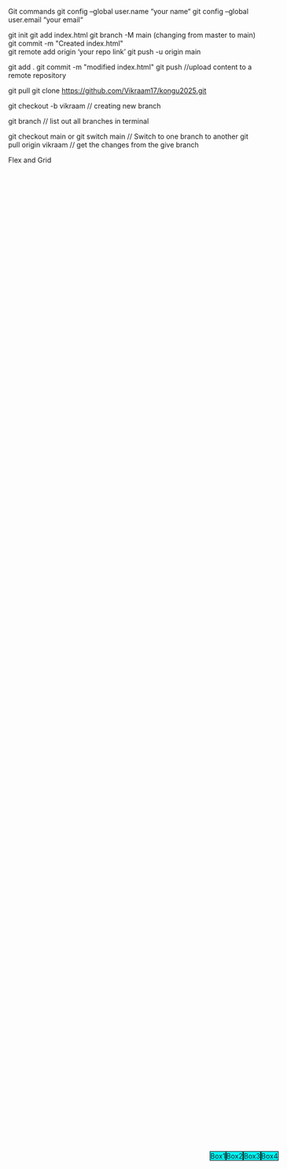 Git commands
git config –global user.name “your name“
git config –global user.email “your email“

git init
git add index.html
git branch -M main (changing from master to main)
git commit -m "Created index.html"         
 git remote add origin ‘your repo link’
 git push -u origin main

git add .
git commit -m "modified index.html"
git push     //upload content to a remote repository

git pull
git clone https://github.com/Vikraam17/kongu2025.git


git checkout -b vikraam     // creating new branch

git branch    // list out all branches in terminal

git checkout main or git switch main // Switch to one branch to another
git pull origin vikraam       // get the changes from the give branch 

Flex and Grid
<div class="flex">
        <div class="f1">Box1</div>
        <div class="f1">Box2</div>
        <div class="f1">Box3</div>
        <div class="f1">Box4</div>
    </div>
    <div class="grid">
        <div class="g1">grid1</div>
        <div class="g1">grid2</div>
        <div class="g1">grid3</div>
        <div class="g1">grid4</div>
    </div>
    <style>
        .flex{
            display: flex;
            justify-content: center ;
            align-items: center;
            height:100vh;
            width:100vw;
        }

        .grid{
            display: grid;
            grid-template-rows: 200px 200px;
            grid-template-columns: 200px 200px 200px;
        }
    </style>
Arrow function 

<!DOCTYPE html>
<html lang="en">
<head>
    <meta charset="UTF-8">
    <meta name="viewport" content="width=device-width, initial-scale=1.0">
    <title>Document</title>
</head>
<body>
    <h1>Hello world from CSE</h1>
    <div class="flex">
        <div class="f1">Box1</div>
        <div class="f2">Box2</div>
        <div class="f3">Box3</div>
        <div class="f4">Box4</div>
    </div>
    <div class="grid">
        <div class="g1">grid1</div>
        <div class="g2">grid2</div>
        <div class="g3">grid3</div>
        <div class="g4">grid4</div>
    </div>
    <style>
        .flex{
            display: flex;
            justify-content: center ;
            gap: 0.5rem;
            align-items: center;
            height:100vh;
            width:100vw;
        }
        .f1{
            background-color: aqua;
             border: solid 1px black;
        }
        .f2{
            background-color: chocolate;
            border: solid 1px black;
        }

        .grid{
            display: grid;
            grid-template-rows: 200px 200px;
            grid-template-columns: 200px 200px 200px;
        }
        .g1{
            background-color: aqua;
            border: 1px solid black;
            text-align: center;
        }
        .g2{
            background-color: greenyellow;
            border: 1px solid black;
            text-align: center;

        }
        .g3{
            background-color: orangered;
            border: 1px solid black;
            text-align: center;

        }
        .g4{
            background-color: gold;
            border: 1px solid black;
            text-align: center;
            color: white;
        }
    </style>
    <script>
        function demo1(){
            console.log("Hello")
        }
        demo1()
        const demo=(a,b)=>{
            console.log("5"+1); // 51
            console.log("5"-1); // 4
            console.log("5"==5);// true
            console.log("5"===5); // false
            console.log("4"!=3); //true
            console.log("4"!==3); //true
        }
        demo()
    </script>
</body>
</html>
ES6 Features
// Spread Operator
var arr = [10,20,30];
var arr1 = [...arr, 40, 50 ,60];
console.log(arr);
console.log(arr1);

// Destructuring Operator
var marks = [100,89,98,96,97];
var [m1,m2,m3,m4,m5] = marks;
console.log(m1,m2,m3,m4,m5);

//call back function
function demo(){
    console.log("Hello from demo");
}

const callback = (callbackfun)  =>{
    console.log("Hello from Call back");
    callbackfun();
}
callback(demo)
//template literals
var name ="viky"
console.log(`My name is ${name}`) 

//MAP-accept a function return new array
function addOne(n){
    return n*2;
}
let array=[1,2,3,4,5];
let mappedarr=array.map((i)=>{return i*2})
// let mappedarr=array.map((i)=>{addOne(i)})
console.log(array);
console.log(mappedarr);

//filter-returns a new array based on the condition
const filteredArray=array.filter((i)=>{return i%2===0});
console.log(filteredArray); 

//REDUCE-accept two parameters(accumulate value,current value) and 
// return single value based on the function 
const reducedArray =array.reduce((sum,current)=>{return sum+current},0);
console.log(reducedArray);
#   F D P  
 #   F D P  
 